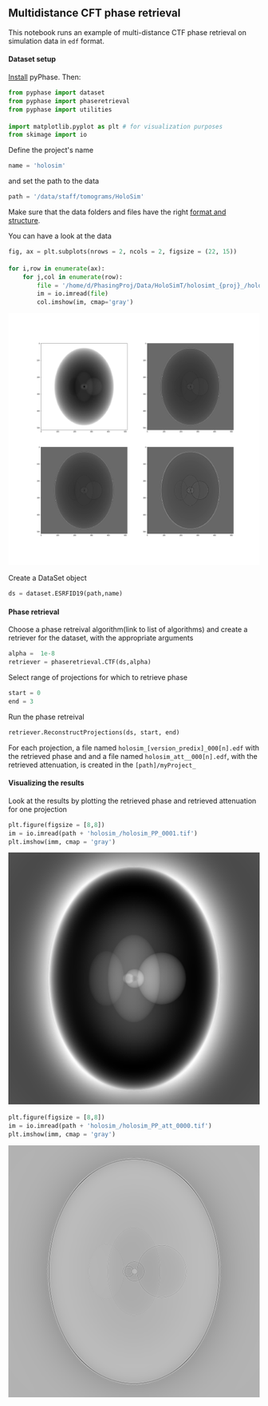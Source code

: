 ## Multidistance CFT phase retrieval

This notebook runs an example of multi-distance CTF phase retrieval on simulation data in `edf` format.

[\\]: # (FIX THE paths in the examples)

#### Dataset setup

[Install](install.md) pyPhase. Then:
~~~python
from pyphase import dataset
from pyphase import phaseretrieval
from pyphase import utilities 

import matplotlib.pyplot as plt # for visualization purposes
from skimage import io
~~~
Define the project's name
~~~python
name = 'holosim'
~~~
and set the path to the data
~~~python
path = '/data/staff/tomograms/HoloSim'
~~~

Make sure that the data folders and files have the right [format and structure](structure.md).

You can have a look at the data 

~~~python
fig, ax = plt.subplots(nrows = 2, ncols = 2, figsize = (22, 15))

for i,row in enumerate(ax):
    for j,col in enumerate(row):
        file = '/home/d/PhasingProj/Data/HoloSimT/holosimt_{proj}_/holosimt_{proj2}_0001.tif'.format(proj=(i+1)*(j+1),proj2=(i+1)*(j+1))
        im = io.imread(file)
        col.imshow(im, cmap='gray')
~~~

![Projections](images/projections.png)

Create a DataSet object
~~~python
ds = dataset.ESRFID19(path,name)
~~~
[\\]: # (more about dataset here?)

#### Phase retrieval

Choose a phase retreival algorithm(link to list of algorithms) and create a retriever for the dataset, with the appropriate arguments 
~~~python
alpha =  1e-8
retriever = phaseretrieval.CTF(ds,alpha)
~~~
Select range of projections for which to retrieve phase
~~~python
start = 0 
end = 3 
~~~
Run the phase retreival
~~~python
retriever.ReconstructProjections(ds, start, end)
~~~
For each projection, a file named `holosim_[version_predix]_000[n].edf` with the retrieved phase and and a file named `holosim_att__000[n].edf`, with the retrieved attenuation, is created in the `[path]/myProject_`


#### Visualizing the results

Look at the results by plotting the retrieved phase and retrieved attenuation for one projection

~~~python
plt.figure(figsize = [8,8])
im = io.imread(path + 'holosim_/holosim_PP_0001.tif')
plt.imshow(imm, cmap = 'gray')
~~~

![Projections](images/retrieved_phase.png)
~~~python
plt.figure(figsize = [8,8])
im = io.imread(path + 'holosim_/holosim_PP_att_0000.tif')
plt.imshow(imm, cmap = 'gray')
~~~

![Projections](images/retrieved_attenuation.png)
